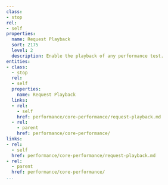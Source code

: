 ```yaml
---
class:
- stop
rel:
- self
properties:
  name: Request Playback
  sort: 2175
  level: 2
  description: Enable the playback of any performance test.
entities:
- class:
  - stop
  rel:
  - self
  properties:
    name: Request Playback
  links:
  - rel:
    - self
    href: performance/core-performance/request-playback.md
  - rel:
    - parent
    href: performance/core-performance/
links:
- rel:
  - self
  href: performance/core-performance/request-playback.md
- rel:
  - parent
  href: performance/core-performance/
...
```

